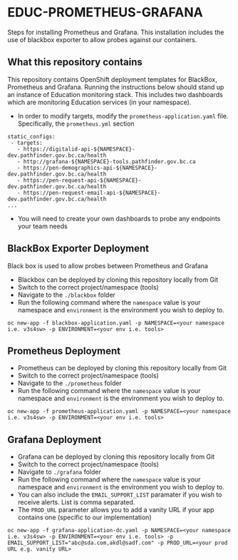 # EDUC-PROMETHEUS-GRAFANA

Steps for installing Prometheus and Grafana. This installation includes the use of blackbox exporter to allow probes against our containers.  

## What this repository contains
This repository contains OpenShift deployment templates for BlackBox, Prometheus and Grafana. Running the instructions below should stand up an instance of Education monitoring stack. This includes two dashboards which are monitoring Education services (in your namespace). 
* In order to modify targets, modify the `prometheus-application.yaml` file. Specifically, the `prometheus.yml` section
```
static_configs:
 - targets:
   - https://digitalid-api-${NAMESPACE}-dev.pathfinder.gov.bc.ca/health
   - http://grafana-${NAMESPACE}-tools.pathfinder.gov.bc.ca
   - https://pen-demographics-api-${NAMESPACE}-dev.pathfinder.gov.bc.ca/health
   - https://pen-request-api-${NAMESPACE}-dev.pathfinder.gov.bc.ca/health
   - https://pen-request-email-api-${NAMESPACE}-dev.pathfinder.gov.bc.ca/health
...
```
* You will need to create your own dashboards to probe any endpoints your team needs

## BlackBox Exporter Deployment
Black box is used to allow probes between Prometheus and Grafana
* Blackbox can be deployed by cloning this repository locally from Git
* Switch to the correct project/namespace (tools)
* Navigate to the `./blackbox` folder
* Run the following command where the `namespace` value is your namespace and `environment` is the environment you wish to deploy to.

```
oc new-app -f blackbox-application.yaml -p NAMESPACE=<your namespace i.e. v3s4sw> -p ENVIRONMENT=<your env i.e. tools>
```

## Prometheus Deployment
* Prometheus can be deployed by cloning this repository locally from Git
* Switch to the correct project/namespace (tools)
* Navigate to the `./prometheus` folder
* Run the following command where the `namespace` value is your namespace and `environment` is the environment you wish to deploy to.

```
oc new-app -f prometheus-application.yaml -p NAMESPACE=<your namespace i.e. v3s4sw> -p ENVIRONMENT=<your env i.e. tools> 
```

## Grafana Deployment
* Grafana can be deployed by cloning this repository locally from Git 
* Switch to the correct project/namespace (tools)
* Navigate to `./grafana` folder
* Run the following command where the `namespace` value is your namespace and `environment` is the environment you wish to deploy to.
* You can also include the `EMAIL_SUPPORT_LIST` paramater if you wish to receive alerts. List is comma separated. 
* The `PROD_URL` parameter allows you to add a vanity URL if your app contains one (specific to our implementation)

```
oc new-app -f grafana-application-dc.yaml -p NAMESPACE=<your namespace i.e. v3s4sw> -p ENVIRONMENT=<your env i.e. tools> -p EMAIL_SUPPORT_LIST="abc@sda.com,akdl@sadf.com" -p PROD_URL=<your prod URL e.g. vanity URL>
```
